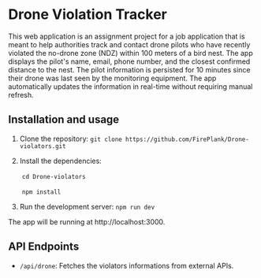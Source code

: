 # Drone Violation Tracker

This web application is an assignment project for a job application that is meant to help authorities track and contact drone pilots who have recently violated the no-drone zone (NDZ) within 100 meters of a bird nest. The app displays the pilot's name, email, phone number, and the closest confirmed distance to the nest. The pilot information is persisted for 10 minutes since their drone was last seen by the monitoring equipment. The app automatically updates the information in real-time without requiring manual refresh.

## Installation and usage

1. Clone the repository:
`git clone https://github.com/FirePlank/Drone-violators.git`

2. Install the dependencies:

&emsp;&emsp;`cd Drone-violators`

&emsp;&emsp;`npm install`

3. Run the development server:
`npm run dev`


The app will be running at http://localhost:3000.

## API Endpoints

- `/api/drone`: Fetches the violators informations from external APIs.
